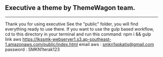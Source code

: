 ## Executive a theme by ThemeWagon team.
---
Thank you for using executive See the "public" folder, you will find everything ready to use there. If you want to use the gulp based workflow, cd to this directory in your terminal and run this command: npm i && gulp 
link aws https://lkssmk-webserver1.s3.ap-southeast-1.amazonaws.com/public/index.html
email aws : smkn1spkatis@gmail.com
password : SMKN1terak123
